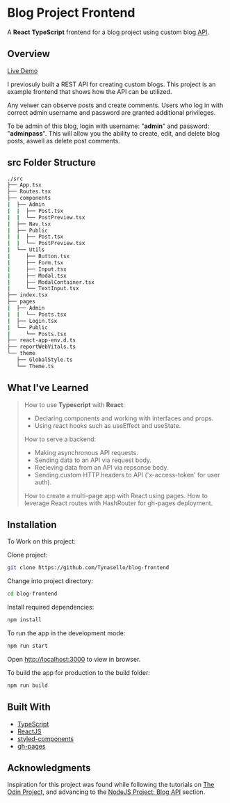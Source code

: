 # Blog Project Frontend

A **React** **TypeScript** frontend for a blog project using custom blog [API](https://github.com/Tynasello/blog-api).

## Overview

[Live Demo](https://tynasello.github.io/blog-frontend/)

I previosuly built a REST API for creating custom blogs. This project is an example frontend that shows how the API can be utilized.

Any veiwer can observe posts and create comments. Users who log in with correct admin username and password are granted additional privileges.

To be admin of this blog, login with username: "**admin**" and password: "**adminpass**". This will allow you the ability to create, edit, and delete blog posts, aswell as delete post comments.

## src Folder Structure

```bash
./src
├── App.tsx
├── Routes.tsx
├── components
|  ├── Admin
|  |  ├── Post.tsx
|  |  └── PostPreview.tsx
|  ├── Nav.tsx
|  ├── Public
|  |  ├── Post.tsx
|  |  └── PostPreview.tsx
|  └── Utils
|     ├── Button.tsx
|     ├── Form.tsx
|     ├── Input.tsx
|     ├── Modal.tsx
|     ├── ModalContainer.tsx
|     └── TextInput.tsx
├── index.tsx
├── pages
|  ├── Admin
|  |  └── Posts.tsx
|  ├── Login.tsx
|  └── Public
|     └── Posts.tsx
├── react-app-env.d.ts
├── reportWebVitals.ts
└── theme
   ├── GlobalStyle.ts
   └── Theme.ts
```

## What I've Learned

> How to use **Typescript** with **React**:
>
> - Declaring components and working with interfaces and props.
> - Using react hooks such as useEffect and useState.
>
> How to serve a backend:
>
> - Making asynchronous API requests.
> - Sending data to an API via request body.
> - Recieving data from an API via repsonse body.
> - Sending custom HTTP headers to API ('x-access-token' for user auth).
>
> How to create a multi-page app with React using pages.
> How to leverage React routes with HashRouter for gh-pages deployment.

## Installation

To Work on this project:

Clone project:

```bash
git clone https://github.com/Tynasello/blog-frontend
```

Change into project directory:

```bash
cd blog-frontend
```

Install required dependencies:

```bash
npm install
```

To run the app in the development mode:

```bash
npm run start
```

Open [http://localhost:3000](http://localhost:3000) to view in browser.

To build the app for production to the build folder:

```bash
npm run build
```

## Built With

- [TypeScript](https://www.typescriptlang.org/)
- [ReactJS](https://reactjs.org/)
- [styled-components](https://styled-components.com/)
- [gh-pages](https://pages.github.com/)

## Acknowledgments

Inspiration for this project was found while following the tutorials on [The Odin Project](https://www.theodinproject.com), and advancing to the [NodeJS Project: Blog API](https://www.theodinproject.com/paths/full-stack-javascript/courses/nodejs/lessons/blog-api) section.
